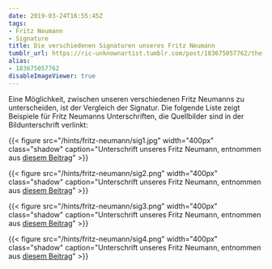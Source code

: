 ```yaml
---
date: 2019-03-24T16:55:45Z
tags:
- Fritz Neumann
- Signature
title: Die verschiedenen Signaturen unseres Fritz Neumann
tumblr_url: https://ric-unknownartist.tumblr.com/post/183675057762/the-different-signatures-of-our-fritz-neumann
alias:
- 183675057762
disableImageViewer: true
---
```


Eine Möglichkeit, zwischen unseren verschiedenen Fritz Neumanns zu unterscheiden, ist der Vergleich der Signatur. Die folgende Liste zeigt Beispiele für Fritz Neumanns Unterschriften, die Quellbilder sind in der Bildunterschrift verlinkt:

{{< figure src="/hints/fritz-neumann/sig1.jpg" width="400px" class="shadow" caption="Unterschrift unseres Fritz Neumann, entnommen aus [diesem Beitrag](/post/sailing-boats-in-a-harbour)" >}}

{{< figure src="/hints/fritz-neumann/sig2.png" width="400px" class="shadow" caption="Unterschrift unseres Fritz Neumann, entnommen aus [diesem Beitrag](/post/two-dogs-fox-terrier)" >}}

{{< figure src="/hints/fritz-neumann/sig3.png" width="400px" class="shadow" caption="Unterschrift unseres Fritz Neumann, entnommen aus [diesem Beitrag](/post/two-prints-from-one-plate)" >}}

{{< figure src="/hints/fritz-neumann/sig4.png" width="400px" class="shadow" caption="Unterschrift unseres Fritz Neumann, entnommen aus [diesem Beitrag](/post/two-prints-from-one-plate)" >}}
